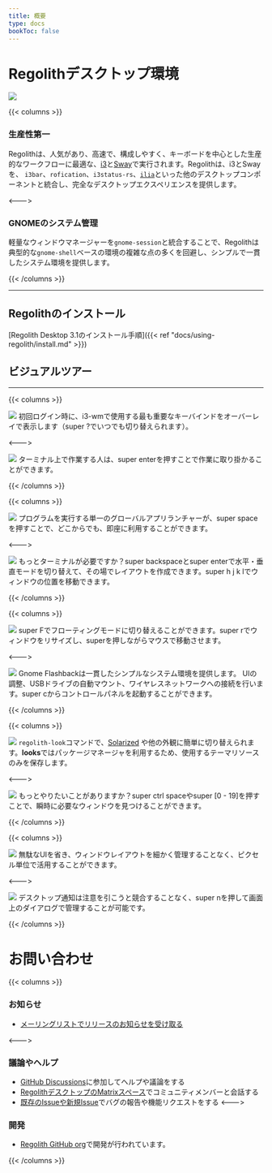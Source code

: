 ```yaml
---
title: 概要
type: docs
bookToc: false
---
```


# Regolithデスクトップ環境

![](/regolith-empty.png)

{{< columns >}}

### 生産性第一

Regolithは、人気があり、高速で、構成しやすく、キーボードを中心とした生産的なワークフローに最適な、[i3](https://i3wm.org/)と[Sway](https://swaywm.org/)で実行されます。Regolithは、i3とSwayを、 `i3bar`、`rofication`、`i3status-rs`、[`ilia`](https://github.com/regolith-linux/ilia#readme)といった他のデスクトップコンポーネントと統合し、完全なデスクトップエクスペリエンスを提供します。

<--->

### GNOMEのシステム管理

軽量なウィンドウマネージャーを`gnome-session`と統合することで、Regolithは典型的な`gnome-shell`ベースの環境の複雑な点の多くを回避し、シンプルで一貫したシステム環境を提供します。

{{< /columns >}}

***

## Regolithのインストール

[Regolith Desktop 3.1のインストール手順]({{< ref "docs/using-regolith/install.md" >}})

## ビジュアルツアー
***

{{< columns >}}

[![](/regolith-ilia-keybindings.png)](/regolith-ilia-keybindings.png)
初回ログイン時に、i3-wmで使用する最も重要なキーバインドをオーバーレイで表示します（<span class="text-nowrap"><span class="badge badge-warning">super</span> <span class="badge badge-warning">?</span></span>でいつでも切り替えられます）。

<--->

[![](/regolith-floating-terminal.png)](/regolith-floating-terminal.png)
ターミナル上で作業する人は、<span class="text-nowrap"><span class="badge badge-warning">super</span> <span class="badge badge-warning">enter</span></span>を押すことで作業に取り掛かることができます。

{{< /columns >}}

{{< columns >}}

[![](/regolith-ilia-apps.png)](/regolith-ilia-apps.png)
プログラムを実行する単一のグローバルアプリランチャーが、<span class="text-nowrap"><span class="badge badge-warning">super</span> <span class="badge badge-warning">space</span></span>を押すことで、どこからでも、即座に利用することができます。</p>

<--->

[![](/regolith-desktop-terminals.png)](/regolith-desktop-terminals.png)
もっとターミナルが必要ですか？<span class="text-nowrap"><span class="badge badge-warning">super</span> <span class="badge badge-warning">backspace</span></span>と<span class="text-nowrap"><span class="badge badge-warning">super</span> <span class="badge badge-warning">enter</span></span>で水平・垂直モードを切り替えて、その場でレイアウトを作成できます。<span class="text-nowrap"><span class="badge badge-warning">super</span> <span class="badge badge-warning">h</span> <span class="badge badge-warning">j</span> <span class="badge badge-warning">k</span> <span class="badge badge-warning">l</span></span>でウィンドウの位置を移動できます。

{{< /columns >}}

{{< columns >}}

[![](/regolith-floating-windows.png)](/regolith-floating-windows.png)
<span class="text-nowrap"><span class="badge badge-warning">super</span> <span class="badge badge-warning">F</span></span>でフローティングモードに切り替えることができます。<span class="text-nowrap"><span class="badge badge-warning">super</span> <span class="badge badge-warning">r</span></span>でウィンドウをリサイズし、<span class="badge badge-warning">super</span>を押しながらマウスで移動させます。

<--->

[![](/regolith-gnome-flashback.png)](/regolith-gnome-flashback.png)
Gnome Flashbackは一貫したシンプルなシステム環境を提供します。 UIの調整、USBドライブの自動マウント、ワイヤレスネットワークへの接続を行います。<span class="text-nowrap"><span class="badge badge-warning">super</span> <span class="badge badge-warning">c</span></span>からコントロールパネルを起動することができます。

{{< /columns >}}

{{< columns >}}

[![](/regolith-screenshot-look-selector.png)](/regolith-screenshot-look-selector.png)
<code>regolith-look</code>コマンドで、<a href="https://ethanschoonover.com/solarized">Solarized</a> や他の外観に簡単に切り替えられます。<b>looks</b>ではパッケージマネージャを利用するため、使用するテーマリソースのみを保存します。 

<--->

[![](/regolith-ilia-windows.png)](/regolith-ilia-windows.png)
もっとやりたいことがありますか？<span class="text-nowrap"><span class="badge badge-warning">super</span> <span class="badge badge-warning">ctrl</span> <span class="badge badge-warning">space</span></span>や<span class="text-nowrap"><span class="badge badge-warning">super</span> <span class="badge badge-warning">[0 - 19]</span></span>を押すことで、瞬時に必要なウィンドウを見つけることができます。

{{< /columns >}}

{{< columns >}}

[![](/regolith-many-windows.png)](/regolith-many-windows.png)
無駄なUIを省き、ウィンドウレイアウトを細かく管理することなく、ピクセル単位で活用することができます。

<--->

[![](/regolith-ilia-notifications.png)](/regolith-ilia-notifications.png)
デスクトップ通知は注意を引こうと競合することなく、<span class="text-nowrap"><span class="badge badge-warning">super</span> <span class="badge badge-warning">n</span></span>を押して画面上のダイアログで管理することが可能です。

{{< /columns >}}

# お問い合わせ

{{< columns >}}

### お知らせ

* [メーリングリストでリリースのお知らせを受け取る](https://www.freelists.org/list/regolith-linux)

<--->

### 議論やヘルプ

* [GitHub Discussions](https://github.com/orgs/regolith-linux/discussions)に参加してヘルプや議論をする
* [RegolithデスクトップのMatrixスペース](https://matrix.to/#/#regolith-desktop:matrix.org)でコミュニティメンバーと会話する
* [既存のIssueや新規Issue](https://github.com/regolith-linux/regolith-desktop/issues)でバグの報告や機能リクエストをする
<--->

### 開発

* [Regolith GitHub org](https://github.com/regolith-linux)で開発が行われています。

{{< /columns >}}
